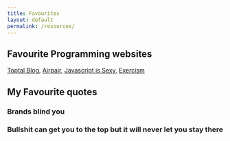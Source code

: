 ```yaml
---
title: Favourites
layout: default
permalink: /resources/
---
```

## Favourite Programming websites
[Toptal Blog](https://www.toptal.com/blog),
[Airpair](https://www.airpair.com/software-experts),
[Javascript is Sexy](http://javascriptissexy.com/),
[Exercism](http://exercism.io/)

## My Favourite quotes

### Brands blind you

### Bullshit can get you to the top but it will never let you stay there
